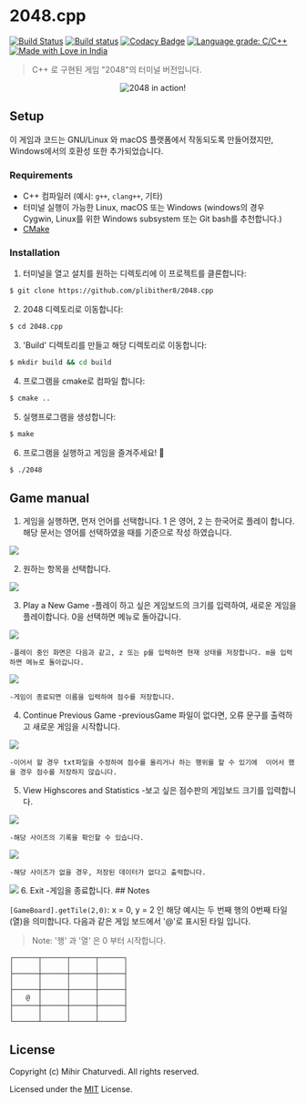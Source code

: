 # 2048.cpp

[![Build Status](https://img.shields.io/travis/plibither8/2048.cpp.svg)](https://travis-ci.com/plibither8/2048.cpp)
[![Build status](https://ci.appveyor.com/api/projects/status/sljhlvcx8k11ckw7?svg=true)](https://ci.appveyor.com/project/plibither8/2048-cpp)
[![Codacy Badge](https://api.codacy.com/project/badge/Grade/b37414d66e7d4146bf72a4a467fdc84d)](https://app.codacy.com/app/plibither8/2048.cpp?utm_source=github.com&utm_medium=referral&utm_content=plibither8/2048.cpp&utm_campaign=Badge_Grade_Dashboard)
[![Language grade: C/C++](https://img.shields.io/lgtm/grade/cpp/g/plibither8/2048.cpp.svg?logo=lgtm&logoWidth=18)](https://lgtm.com/projects/g/plibither8/2048.cpp/context:cpp)
[![Made with Love in India](https://madewithlove.org.in/badge.svg)](https://madewithlove.org.in/)

> C++ 로 구현된 게임 "2048"의 터미널 버전입니다.

<p align="center">
    <img align="center" alt="2048 in action!" src="assets/demo.gif"></img>
</p>

## Setup

이 게임과 코드는 GNU/Linux 와 macOS 플랫폼에서 작동되도록 만들어졌지만, Windows에서의 호환성 또한 추가되었습니다.

### Requirements

* C++ 컴파일러 (예시: `g++`, `clang++`, 기타)
* 터미널 실행이 가능한 Linux, macOS 또는 Windows (windows의 경우 Cygwin, Linux를 위한 Windows subsystem 또는 Git bash를 추천합니다.)
* [CMake](https://cmake.org/)

### Installation

1. 터미널을 열고 설치를 원하는 디렉토리에 이 프로젝트를 클론합니다:
```bash
$ git clone https://github.com/plibither8/2048.cpp
```
2. 2048 디렉토리로 이동합니다:
```bash
$ cd 2048.cpp
```
3. 'Build' 디렉토리를 만들고 해당 디렉토리로 이동합니다:
```bash
$ mkdir build && cd build
```
4. 프로그램을 cmake로 컴파일 합니다:
```bash
$ cmake ..
```
5. 실행프로그램을 생성합니다:
```bash
$ make
```
6. 프로그램을 실행하고 게임을 즐겨주세요! :tada:
```bash
$ ./2048
```

## Game manual

1. 게임을 실행하면, 먼저 언어를 선택합니다. 1 은 영어, 2 는 한국어로 플레이 합니다.
해당 문서는 영어를 선택하였을 때를 기준으로 작성 하였습니다.

<img src="https://user-images.githubusercontent.com/29089484/49750559-98c0fa80-fcee-11e8-9d16-a0b70a810e3b.PNG">

2. 원하는 항목을 선택합니다.

<img  src="https://user-images.githubusercontent.com/29089484/49750558-98286400-fcee-11e8-9d5d-591751e8b5dc.PNG">

3. Play a New Game
    -플레이 하고 싶은 게임보드의 크기를 입력하여, 새로운 게임을 플레이합니다. 0을 선택하면 메뉴로 돌아갑니다.

<img  src="https://user-images.githubusercontent.com/29089484/49750315-e5f09c80-fced-11e8-8569-280111cbd763.PNG">

    -플레이 중인 화면은 다음과 같고, z 또는 p를 입력하면 현재 상태를 저장합니다. m을 입력하면 메뉴로 돌아갑니다.

<img  src="https://user-images.githubusercontent.com/29089484/49750743-053bf980-fcef-11e8-9bf7-dd111375fd4e.PNG">

    -게임이 종료되면 이름을 입력하여 점수를 저장합니다.
4. Continue Previous Game
    -previousGame 파일이 없다면, 오류 문구를 출력하고 새로운 게임을 시작합니다.

<img  src="https://user-images.githubusercontent.com/29089484/49750782-1c7ae700-fcef-11e8-89dc-9116957b6143.PNG">

    -이어서 할 경우 txt파일을 수정하여 점수를 올리거나 하는 행위를 할 수 있기에  이어서 했을 경우 점수를 저장하지 않습니다.
5. View Highscores and Statistics
    -보고 싶은 점수판의 게임보드 크기를 입력합니다.

<img  src="https://user-images.githubusercontent.com/29089484/49750803-2bfa3000-fcef-11e8-862c-8dcd6e0659f6.PNG">

    -해당 사이즈의 기록을 확인할 수 있습니다.

<img  src="https://user-images.githubusercontent.com/29089484/49750819-37e5f200-fcef-11e8-92ee-aec76c74a5d6.PNG">

    -해당 사이즈가 없을 경우, 저장된 데이터가 없다고 출력합니다.

<img  src="https://user-images.githubusercontent.com/29089484/49750858-521fd000-fcef-11e8-84bc-b9a116064531.PNG">
6. Exit
    -게임을 종료합니다.
## Notes

`[GameBoard].getTile(2,0)`: x = 0, y = 2 인 해당 예시는 두 번째 행의 0번째 타일(열)을 의미합니다.
다음과 같은 게임 보드에서 '@'로 표시된 타일 입니다.

> Note: '행' 과 '열' 은 0 부터 시작합니다.

```plaintext
┌──────┬──────┬──────┬──────┐
│      │      │      │      │
├──────┼──────┼──────┼──────┤
│      │      │      │      │
├──────┼──────┼──────┼──────┤
│   @  │      │      │      │
├──────┼──────┼──────┼──────┤
│      │      │      │      │
└──────┴──────┴──────┴──────┘
```

## License

Copyright (c) Mihir Chaturvedi. All rights reserved.

Licensed under the [MIT](LICENSE) License.
